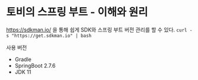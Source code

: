 # 토비의 스프링 부트 - 이해와 원리
https://sdkman.io/ 을 통해 쉽게 SDK와 스프링 부트 버전 관리를 할 수 있다.
`curl -s "https://get.sdkman.io" | bash`

사용 버전
- Gradle
- SpringBoot 2.7.6
- JDK 11